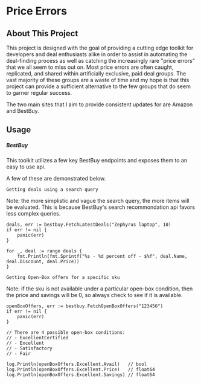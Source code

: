 # Price Errors
## About This Project
This project is designed with the goal of providing a cutting edge toolkit for developers and deal enthusiasts alike in order to assist in automating the deal-finding process as well as catching the increasingly rare "price errors" that we all seem to miss out on. Most price errors are often caught, replicated, and shared within artificially exclusive, paid deal groups. The vast majority of these groups are a waste of time and my hope is that this project can provide a sufficient alternative to the few groups that do seem to garner regular success.

The two main sites that I aim to provide consistent updates for are Amazon and BestBuy.

## Usage
##### BestBuy
This toolkit utilizes a few key BestBuy endpoints and exposes them to an easy to use api.

A few of these are demonstrated below.



```Getting deals using a search query```

Note: the more simplistic and vague the search query, the more items will be evaluated. This is because BestBuy's search recommondation api favors less complex queries.
```
deals, err := bestbuy.FetchLatestDeals("Zephyrus laptop", 10)
if err != nil {
	panic(err)
}

for _, deal := range deals {
	fmt.Println(fmt.Sprintf("%s - %d percent off - $%f", deal.Name, deal.Discount, deal.Price))
}
```

```Getting Open-Box offers for a specific sku```

Note: if the sku is not available under a particular open-box condition, then the price and savings will be 0, so always check to see if it is available.
```
openBoxOffers, err := bestbuy.FetchOpenBoxOffers("123456")
if err != nil {
	panic(err)
}

// There are 4 possible open-box conditions:
// - ExcellentCertified
// - Excellent
// - Satisfactory
// - Fair

log.Println(openBoxOffers.Excellent.Avail)   // bool
log.Println(openBoxOffers.Excellent.Price)   // float64
log.Println(openBoxOffers.Excellent.Savings) // float64
```
